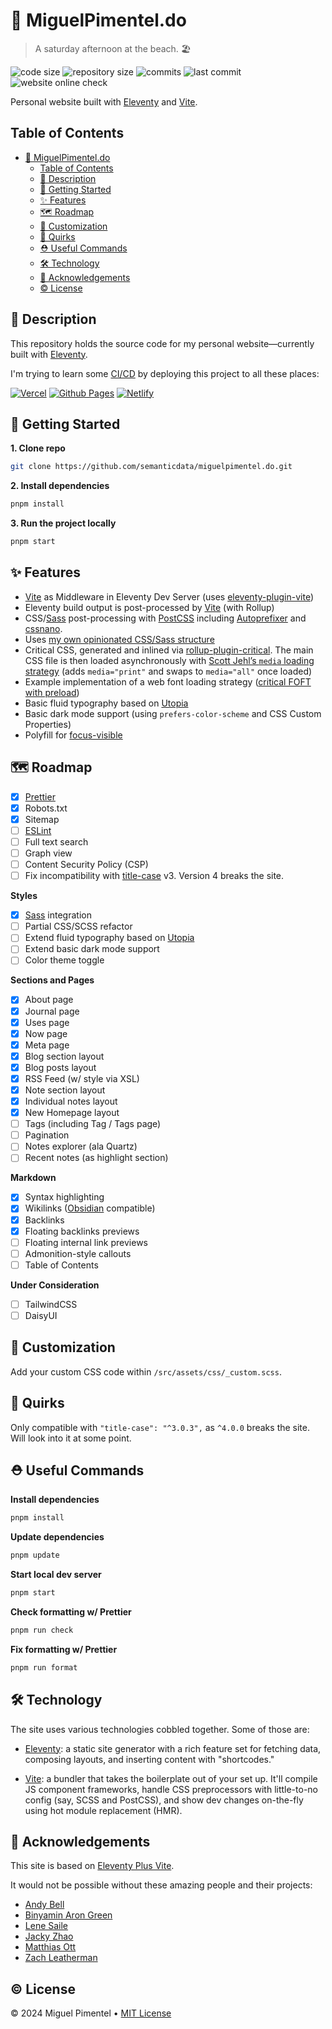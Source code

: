 # 🦝 MiguelPimentel.do

> A saturday afternoon at the beach. 🏖

![code size](https://img.shields.io/github/languages/code-size/semanticdata/miguelpimentel.do) ![repository size](https://img.shields.io/github/repo-size/semanticdata/miguelpimentel.do) ![commits](https://img.shields.io/github/commit-activity/t/semanticdata/miguelpimentel.do) ![last commit](https://img.shields.io/github/last-commit/semanticdata/miguelpimentel.do) ![website online check](https://img.shields.io/website/https/miguelpimentel.do.svg)

Personal website built with [Eleventy](https://www.11ty.dev/) and [Vite](https://vitejs.dev/).

## Table of Contents

- [🦝 MiguelPimentel.do](#-miguelpimenteldo)
  - [Table of Contents](#table-of-contents)
  - [📄 Description](#-description)
  - [🚀 Getting Started](#-getting-started)
  - [✨ Features](#-features)
  - [🗺 Roadmap](#-roadmap)
  - [🎨 Customization](#-customization)
  - [🧬 Quirks](#-quirks)
  - [⛑ Useful Commands](#-useful-commands)
  - [🛠️ Technology](#️-technology)
  - [💜 Acknowledgements](#-acknowledgements)
  - [© License](#-license)

## 📄 Description

This repository holds the source code for my personal website—currently built with [Eleventy](https://www.11ty.dev/).

I'm trying to learn some [CI/CD](https://www.redhat.com/en/topics/devops/what-is-ci-cd) by deploying this project to all these places:

[![Vercel](https://img.shields.io/badge/vercel-%23000000.svg?style=for-the-badge&logo=vercel&logoColor=white)](https://miguelpimentel.do/) [![Github Pages](https://img.shields.io/badge/github%20pages-121013?style=for-the-badge&logo=github&logoColor=white)](https://semanticdata.github.io/miguelpimentel.do/) [![Netlify](https://img.shields.io/badge/netlify-%23000000.svg?style=for-the-badge&logo=netlify&logoColor=#00C7B7)](https://miguelpimentel.netlify.app)

## 🚀 Getting Started

**1. Clone repo**

```sh
git clone https://github.com/semanticdata/miguelpimentel.do.git
```

**2. Install dependencies**

```sh
pnpm install
```

**3. Run the project locally**

```sh
pnpm start
```

## ✨ Features

- [Vite](https://vitejs.dev) as Middleware in Eleventy Dev Server (uses [eleventy-plugin-vite](https://github.com/11ty/eleventy-plugin-vite/))
- Eleventy build output is post-processed by [Vite](https://vitejs.dev) (with Rollup)
- CSS/[Sass](https://github.com/sass/sass) post-processing with [PostCSS](https://github.com/postcss/postcss) including [Autoprefixer](https://github.com/postcss/autoprefixer) and [cssnano](https://github.com/cssnano/cssnano).
- Uses [my own opinionated CSS/Sass structure](https://matthiasott.com/notes/how-i-structure-my-css)
- Critical CSS, generated and inlined via [rollup-plugin-critical](https://github.com/nystudio107/rollup-plugin-critical). The main CSS file is then loaded asynchronously with [Scott Jehl’s `media` loading strategy](https://www.filamentgroup.com/lab/load-css-simpler/) (adds `media="print"` and swaps to `media="all"` once loaded)
- Example implementation of a web font loading strategy ([critical FOFT with preload](https://www.zachleat.com/web/comprehensive-webfonts/#critical-foft-preload))
- Basic fluid typography based on [Utopia](https://utopia.fyi)
- Basic dark mode support (using `prefers-color-scheme` and CSS Custom Properties)
- Polyfill for [focus-visible](https://matthiasott.com/notes/focus-visible-is-here)

## 🗺 Roadmap

- [x] [Prettier](https://prettier.io/)
- [x] Robots.txt
- [x] Sitemap
- [ ] [ESLint](https://github.com/eslint/eslint)
- [ ] Full text search
- [ ] Graph view
- [ ] Content Security Policy (CSP)
- [ ] Fix incompatibility with [title-case](https://www.npmjs.com/package/title-case) v3. Version 4 breaks the site.

**Styles**

- [x] [Sass](https://sass-lang.com/) integration
- [ ] Partial CSS/SCSS refactor
- [ ] Extend fluid typography based on [Utopia](https://utopia.fyi)
- [ ] Extend basic dark mode support
- [ ] Color theme toggle

**Sections and Pages**

- [x] About page
- [x] Journal page
- [x] Uses page
- [x] Now page
- [x] Meta page
- [x] Blog section layout
- [x] Blog posts layout
- [x] RSS Feed (w/ style via XSL)
- [x] Note section layout
- [x] Individual notes layout
- [x] New Homepage layout
- [ ] Tags (including Tag / Tags page)
- [ ] Pagination
- [ ] Notes explorer (ala Quartz)
- [ ] Recent notes (as highlight section)

**Markdown**

- [x] Syntax highlighting
- [x] Wikilinks ([Obsidian](https://obsidian.md/) compatible)
- [x] Backlinks
- [x] Floating backlinks previews
- [ ] Floating internal link previews
- [ ] Admonition-style callouts
- [ ] Table of Contents

**Under Consideration**

- [ ] TailwindCSS
- [ ] DaisyUI

<!--
| Feature | Status |
| --- | --- |
| **Formatting and Linting** | ⏳ |
| [Prettier](https://prettier.io/) | ⏳ |
| [ESLint](https://github.com/eslint/eslint) | ⏳ |
| **Styles** | ⏳ |
| [Sass](https://sass-lang.com/) integration | ⏳ |
| Partial CSS/SCSS refactor | ⏳ |
| Extend fluid typography based on [Utopia](https://utopia.fyi) | ⏳ |
| Extend basic dark mode support | ⏳ |
| **Blog section** | ⏳ |
| Blog section layout | ⏳ |
| Blog posts layout | ⏳ |
| RSS Feed (w/ style via XSL) | ⏳ |
| Tags (including Tag page) | ⏳ |
| Pagination | ⏳ |
| **Notes section** | ⏳ |
| Note section layout | ⏳ |
| Individual notes layout | ⏳ |
| Wikilinks ([Obsidian](https://obsidian.md/) compatible) | ⏳ |
| Backlinks | ⏳ |
| Floating backlinks previews | ⏳ |
| Floating internal links previews | ⏳ |
| **New page layouts** | ⏳ |
| About page | ⏳ |
| Journal page | ⏳ |
| Uses page | ⏳ |
| Now page | ⏳ |
| Meta page | ⏳ |
| **Markdown** | ⏳ |
| Syntax highlighting | ⏳ |
| Admonition-style callouts | ⏳ |
| Floating internal link previews | ⏳ |
| **Others** | ⏳ |
| Robots.txt | ⏳ |
| Sitemap | ⏳ |
| Dark theme | ⏳ |
| Color theme toggle | ⏳ |
| Fluid typography (with [Utopia](https://utopia.fyi)) | ⏳ |
| Full text search | ⏳ |
| Table of Contents | ⏳ |
| Graph view | ⏳ |
| Notes explorer (ala Quartz) | ⏳ |
| Recent notes (as highlight section) | ⏳ |
| TailwindCSS | ⏳ |
| DaisyUI | ⏳ |
| Content Security Policy (CSP) | ⏳ |
| Fix incompatibility with [title-case](https://www.npmjs.com/package/title-case) v3. Version 4 breaks the site. | ⏳ |

- ✅ = Ready to use
- ⏳ = In progress
-->

## 🎨 Customization

Add your custom CSS code within `/src/assets/css/_custom.scss`.

## 🧬 Quirks

Only compatible with `"title-case": "^3.0.3",` as `^4.0.0` breaks the site. Will look into it at some point.

## ⛑ Useful Commands

**Install dependencies**

```sh
pnpm install
```

**Update dependencies**

```sh
pnpm update
```

**Start local dev server**

```sh
pnpm start
```

**Check formatting w/ Prettier**

```sh
pnpm run check
```

**Fix formatting w/ Prettier**

```sh
pnpm run format
```

## 🛠️ Technology

The site uses various technologies cobbled together. Some of those are:

- [Eleventy](https://www.11ty.dev/): a static site generator with a rich feature set for fetching data, composing layouts, and inserting content with "shortcodes."

- [Vite](https://vitejs.dev/): a bundler that takes the boilerplate out of your set up. It'll compile JS component frameworks, handle CSS preprocessors with little-to-no config (say, SCSS and PostCSS), and show dev changes on-the-fly using hot module replacement (HMR).

## 💜 Acknowledgements

This site is based on [Eleventy Plus Vite](https://github.com/matthiasott/eleventy-plus-vite).

It would not be possible without these amazing people and their projects:

- [Andy Bell](https://andy-bell.co.uk)
- [Binyamin Aron Green](https://github.com/binyamin)
- [Lene Saile](https://www.lenesaile.com/en)
- [Jacky Zhao](https://github.com/jackyzha0)
- [Matthias Ott](https://matthiasott.com)
- [Zach Leatherman](https://github.com/zachleat/zachleat.com)

## © License

© 2024 Miguel Pimentel • [MIT License](LICENSE)
